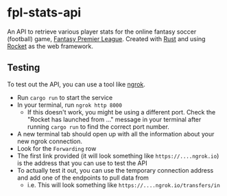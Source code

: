 # fpl-stats-api
An API to retrieve various player stats for the online fantasy soccer (football) game, [Fantasy Premier League](https://fantasy.premierleague.com/). Created with [Rust](https://www.rust-lang.org/) and using [Rocket](https://rocket.rs/) as the web framework. 

## Testing
To test out the API, you can use a tool like [ngrok](https://ngrok.com/download).

- Run `cargo run` to start the service
- In your terminal, run `ngrok http 8000`
  -  If this doesn't work, you might be using a different port. Check the "Rocket has launched from ..." message in your terminal after running `cargo run` to find the correct port number.
- A new terminal tab should open up with all the information about your new ngrok connection.
- Look for the `Forwarding` row
- The first link provided (it will look something like `https://....ngrok.io`) is the address that you can use to test the API
- To actually test it out, you can use the temporary connection address and add one of the endpoints to pull data from
  -  i.e. This will look something like `https://....ngrok.io/transfers/in`
